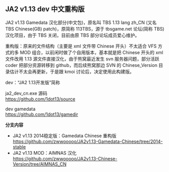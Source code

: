 ## JA2 v1.13 dev 中文重构版

JA2 v1.13 Gamedata 汉化部分(中文包)，原名叫 TBS 1.13 lang zh_CN (又名 TBS Chinese(GB) patch)，原简称 113TBS，源于 tbsgame.net 论坛(简称 TBS)汉化项目，由于 TBS 关闭，目前由原 TBS 部分论坛成员爱心维护。

重构版：原来的文件结构（主要是 xml 文件带 Chinese 开头）不太适合 VFS 方式的多 MOD 组合，以前闲时做了个自用版本，基本就是把 Chinese 开头的 xml 文件改用 1.13 源文件直接汉化，由于熊窝最近发生 svn 服务器问题，部分活跃 coder 把部分资源转移到 github，而后续熊窝那边 SVN 的 Chinese_Version 目录估计不太会再更新，于是跟 kmoi 讨论后，决定使用此构建版。

dev：“JA2 1.13开发版”简称

ja2_dev_cn.exe 源码  
https://github.com/1dot13/source

dev gamedata  
https://github.com/1dot13/gamedir

**分支内容**

* JA2 v1.13 2014稳定版：Gamedata Chinese 重构版  
  https://github.com/zwwooooo/JA2v1.13-Gamedata-Chinese/tree/2014-stable
* JA2 v1.13 MOD：AIMNAS 汉化  
  https://github.com/zwwooooo/JA2v1.13-Chinese-Version/tree/AIMNAS_CN
